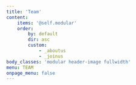 ```yaml
---
title: 'Team'
content:
    items: '@self.modular'
    order:
        by: default
        dir: asc
        custom:
            - _aboutus
            - _joinus
body_classes: 'modular header-image fullwidth'
menu: TEAM
onpage_menu: false
---
```


